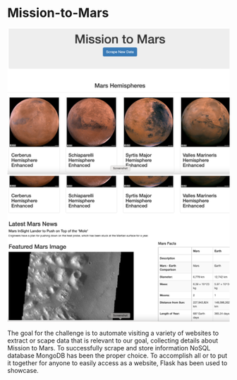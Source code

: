 # Mission-to-Mars

![image1.png](image1.png)
![image2.png](image2.png) 

The goal for the challenge is to automate visiting a variety of websites to extract or scape data that is relevant to our goal, collecting details about Mission to Mars. 
To successfully scrape and store information NoSQL database MongoDB has been the proper choice. To accomplish all or to put it together for anyone to easily access as a website, Flask has been used to showcase.

